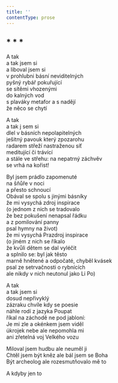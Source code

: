 ```yaml
---
title: ''
contentType: prose
---
```


## \* \* \*

A tak  
a tak jsem si  
a liboval jsem si  
v prohlubni básní neviditelných  
pyšný rybář pokuřující  
se sítěmi vhozenými  
do kalných vod  
s plaváky metafor a s nadějí  
že něco se chytí

A tak  
a tak j sem si  
dlel v básních nepolapitelných  
ješitný pavouk který zpozarohu  
radarem střeží nastraženou síť  
meditující či trávící  
a stále ve střehu: na nepatrný záchvěv  
se vrhá na kořist!

Byl jsem prádlo zapomenuté  
na šňůře v noci  
a přesto schnoucí  
Obával se spolu s jinými básníky  
že mi vysychá zdroj inspirace  
(o jednom z nich se tradovalo  
že bez pokušení nenapsal řádku  
a z pomilování panny  
psal hymny na život)  
že mi vysychá Prazdroj inspirace  
(o jiném z nich se říkalo  
že kvůli dětem se dal vyléčit  
a splnilo se: byl jak těsto  
marně hnětené a odpočaté, chyběl kvásek  
psal ze setrvačnosti o rybnících  
ale nikdy v nich neutonul jako Li Po)

A tak  
a tak jsem si  
dosud nepřivyklý  
zázraku chvíle kdy se poesie  
náhle rodí z jazyka Poupat  
říkal na záchodě ne pod jabloní:  
Je mi zle a okénkem jsem viděl  
úkrojek nebe ale nepomohla mi  
ani zřetelná voj Velkého vozu

Miloval jsem hudbu ale neuměl ji  
Chtěl jsem být kněz ale bál jsem se Boha  
Být archeolog ale rozesmutňovalo mě to

A kdyby jen to
